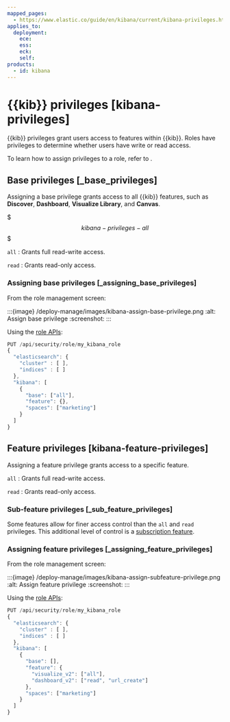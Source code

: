 ```yaml
---
mapped_pages:
  - https://www.elastic.co/guide/en/kibana/current/kibana-privileges.html
applies_to:
  deployment:
    ece:
    ess:
    eck:
    self:
products:
  - id: kibana
---
```


# {{kib}} privileges [kibana-privileges]

{{kib}} privileges grant users access to features within {{kib}}. Roles have privileges to determine whether users have write or read access.

To learn how to assign privileges to a role, refer to [](/deploy-manage/users-roles/cluster-or-deployment-auth/defining-roles.md).

## Base privileges [_base_privileges]

Assigning a base privilege grants access to all {{kib}} features, such as **Discover**, **Dashboard**, **Visualize Library**, and **Canvas**.

$$$kibana-privileges-all$$$

`all`
:   Grants full read-write access.

`read`
:   Grants read-only access.

### Assigning base privileges [_assigning_base_privileges]

From the role management screen:

:::{image} /deploy-manage/images/kibana-assign-base-privilege.png
:alt: Assign base privilege
:screenshot:
:::

Using the [role APIs](https://www.elastic.co/docs/api/doc/kibana/group/endpoint-roles):

```js
PUT /api/security/role/my_kibana_role
{
  "elasticsearch": {
    "cluster" : [ ],
    "indices" : [ ]
  },
  "kibana": [
    {
      "base": ["all"],
      "feature": {},
      "spaces": ["marketing"]
    }
  ]
}
```



## Feature privileges [kibana-feature-privileges]

Assigning a feature privilege grants access to a specific feature.

`all`
:   Grants full read-write access.

`read`
:   Grants read-only access.

### Sub-feature privileges [_sub_feature_privileges]

Some features allow for finer access control than the `all` and `read` privileges. This additional level of control is a [subscription feature](https://www.elastic.co/subscriptions).


### Assigning feature privileges [_assigning_feature_privileges]

From the role management screen:

:::{image} /deploy-manage/images/kibana-assign-subfeature-privilege.png
:alt: Assign feature privilege
:screenshot:
:::

Using the [role APIs](https://www.elastic.co/docs/api/doc/kibana/group/endpoint-roles):

```js
PUT /api/security/role/my_kibana_role
{
  "elasticsearch": {
    "cluster" : [ ],
    "indices" : [ ]
  },
  "kibana": [
    {
      "base": [],
      "feature": {
        "visualize_v2": ["all"],
        "dashboard_v2": ["read", "url_create"]
      },
      "spaces": ["marketing"]
    }
  ]
}
```



